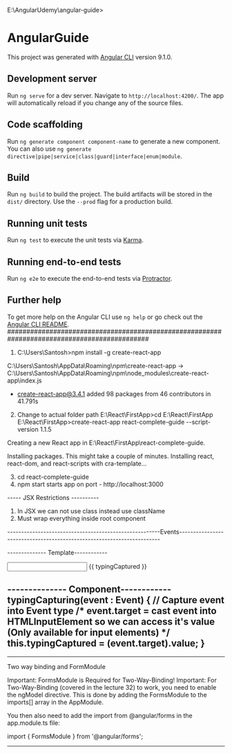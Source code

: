 E:\AngularUdemy\angular-guide>

# AngularGuide

This project was generated with [Angular CLI](https://github.com/angular/angular-cli) version 9.1.0.

## Development server

Run `ng serve` for a dev server. Navigate to `http://localhost:4200/`. The app will automatically reload if you change any of the source files.

## Code scaffolding

Run `ng generate component component-name` to generate a new component. You can also use `ng generate directive|pipe|service|class|guard|interface|enum|module`.

## Build

Run `ng build` to build the project. The build artifacts will be stored in the `dist/` directory. Use the `--prod` flag for a production build.

## Running unit tests

Run `ng test` to execute the unit tests via [Karma](https://karma-runner.github.io).

## Running end-to-end tests

Run `ng e2e` to execute the end-to-end tests via [Protractor](http://www.protractortest.org/).

## Further help

To get more help on the Angular CLI use `ng help` or go check out the [Angular CLI README](https://github.com/angular/angular-cli/blob/master/README.md).
#############################################################################################

1) C:\Users\Santosh>npm install -g create-react-app

C:\Users\Santosh\AppData\Roaming\npm\create-react-app -> C:\Users\Santosh\AppData\Roaming\npm\node_modules\create-react-app\index.js
+ create-react-app@3.4.1
added 98 packages from 46 contributors in 41.791s

2) Change to actual folder path
E:\React\FirstApp>cd E:\React\FirstApp
E:\React\FirstApp>create-react-app react-complete-guide --script-version 1.1.5

Creating a new React app in E:\React\FirstApp\react-complete-guide.

Installing packages. This might take a couple of minutes.
Installing react, react-dom, and react-scripts with cra-template...

3) cd react-complete-guide
4) npm start
starts app on port  - http://localhost:3000

----- JSX Restrictions ----------

1) In JSX we can not use class instead use className
2) Must wrap everything inside root component

-------------------------------------------------------Events-----------------------------------------------------------------------

-------------- Template------------
<div class="form-control">
    <!-- input is event. on event trigger pass event info -->
    <input type="text" name="inpjuttext" (input)="typingCapturing($event)">
    {{ typingCaptured }}
</div>

-------------- Component------------
 typingCapturing(event : Event) { // Capture event into Event type
    /* event.target = cast event into HTMLInputElement so we can 
       access it's value (Only available for input elements)
    */
    this.typingCaptured = (<HTMLInputElement>event.target).value;
 }
------------------------------------------------------------------------------------------------------------------------------------
------------------------------------------------------------------------------------------------------------------------------------

Two way binding and FormModule

Important: FormsModule is Required for Two-Way-Binding!
Important: For Two-Way-Binding (covered in the lecture 32) to work, you need to enable the ngModel  directive. This is done by adding the FormsModule  to the imports[]  array in the AppModule.

You then also need to add the import from @angular/forms  in the app.module.ts file:

import { FormsModule } from '@angular/forms'; 

------------------------------------------------------------------------------------------------------------------------------------